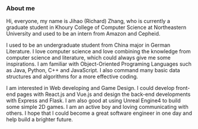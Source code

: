 ### About me

Hi, everyone, my name is Jihao (Richard) Zhang, who is currently a graduate student in Khoury College of Computer Science at Northeastern University and used to be an intern from Amazon and Cepheid.

I used to be an undergraduate student from China major in German Literature. I love computer science and love combining the knowledge from computer science and literature, which could always give me some inspirations. I am familiar with Object-Oriented Programing Languages such as Java, Python, C++ and JavaScript. I also command many basic data structures and algorithms for a more effective coding. 

I am interested in Web developing and Game Design. I could develop front-end pages with React.js and Vue.js and design the back-end developments with Express and Flask. I am also good at using Unreal Engine4 to build some simple 2D games. I am an active boy and loving communicating with others. I hope that I could become a great software engineer in one day and help build a brighter future.